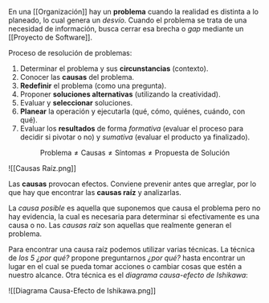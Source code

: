 En una [[Organización]] hay un **problema** cuando la realidad es distinta a lo planeado, lo cual genera un *desvío*. Cuando el problema se trata de una necesidad de información, busca cerrar esa brecha o *gap* mediante un [[Proyecto de Software]].


Proceso de resolución de problemas:

1. Determinar el problema y sus **circunstancias** (contexto).
2. Conocer las **causas** del problema.
3. **Redefinir** el problema (como una pregunta).
4. Proponer **soluciones alternativas** (utilizando la creatividad).
5. Evaluar y **seleccionar** soluciones.
6. **Planear** la operación y ejecutarla (qué, cómo, quiénes, cuándo, con qué).
7. Evaluar los **resultados** de forma *formativa* (evaluar el proceso para decidir si pivotar o no) y *sumativa* (evaluar el producto ya finalizado).

$$\text{Problema} \ne \text{Causas} \ne \text{Síntomas} \ne \text{Propuesta de Solución}$$

![[Causas Raíz.png]]

Las **causas** provocan efectos. Conviene prevenir antes que arreglar, por lo que hay que encontrar las **causas raíz** y analizarlas.

La *causa posible* es aquella que suponemos que causa el problema pero no hay evidencia, la cual es necesaria para determinar si efectivamente es una causa o no. Las *causas raíz* son aquellas que realmente generan el problema.

Para encontrar una causa raíz podemos utilizar varias técnicas. La técnica de *los 5 ¿por qué?* propone preguntarnos *¿por qué?* hasta encontrar un lugar en el cual se pueda tomar acciones o cambiar cosas que estén a nuestro alcance. Otra técnica es el *diagrama causa-efecto de Ishikawa*:

![[Diagrama Causa-Efecto de Ishikawa.png]]
